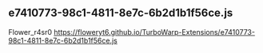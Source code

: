 ## e7410773-98c1-4811-8e7c-6b2d1b1f56ce.js
Flower_r4sr0
https://floweryt6.github.io/TurboWarp-Extensions/e7410773-98c1-4811-8e7c-6b2d1b1f56ce.js
